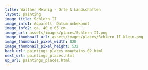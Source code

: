 ```yaml
---
title: Walther Meinig - Orte & Landschaften
layout: painting
image_title: Schlern II
image_info1: Aquarell, Datum unbekannt
image_info2: ca. 40 x 65 cm
image_url: assets/images/places/Schlern II.png
image_thumbnail_url: assets/images/places/Schlern II-klein.png
image_thumbnail_pixel_width: 820
image_thumbnail_pixel_height: 532
back_url: paintings_places_mountains_02.html
next_url: paintings_places.html
up_url: paintings_places.html
---
```


